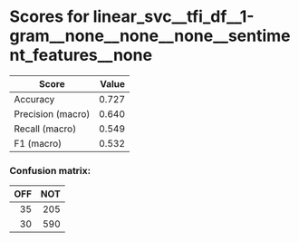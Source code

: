 # Scores for linear_svc__tfi_df__1-gram__none__none__none__sentiment_features__none
|      Score      |Value|
|-----------------|----:|
|Accuracy         |0.727|
|Precision (macro)|0.640|
|Recall (macro)   |0.549|
|F1 (macro)       |0.532|

### Confusion matrix:
|OFF|NOT|
|--:|--:|
| 35|205|
| 30|590|
